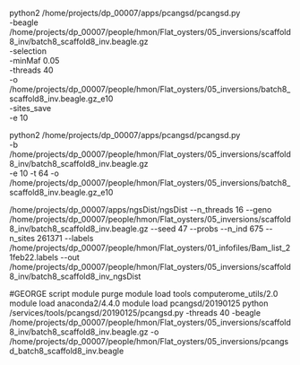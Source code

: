 



python2 /home/projects/dp_00007/apps/pcangsd/pcangsd.py \
-beagle /home/projects/dp_00007/people/hmon/Flat_oysters/05_inversions/scaffold8_inv/batch8_scaffold8_inv.beagle.gz \
-selection \
-minMaf 0.05 \
-threads 40 \
-o /home/projects/dp_00007/people/hmon/Flat_oysters/05_inversions/batch8_scaffold8_inv.beagle.gz_e10 \
-sites_save \
-e 10


python2 /home/projects/dp_00007/apps/pcangsd/pcangsd.py \
-b /home/projects/dp_00007/people/hmon/Flat_oysters/05_inversions/scaffold8_inv/batch8_scaffold8_inv.beagle.gz \
-e 10 -t 64 -o /home/projects/dp_00007/people/hmon/Flat_oysters/05_inversions/batch8_scaffold8_inv.beagle.gz_e10


/home/projects/dp_00007/apps/ngsDist/ngsDist --n_threads 16 --geno /home/projects/dp_00007/people/hmon/Flat_oysters/05_inversions/scaffold8_inv/batch8_scaffold8_inv.beagle.gz --seed 47 --probs --n_ind 675 --n_sites 261371 --labels /home/projects/dp_00007/people/hmon/Flat_oysters/01_infofiles/Bam_list_21feb22.labels --out /home/projects/dp_00007/people/hmon/Flat_oysters/05_inversions/scaffold8_inv/batch8_scaffold8_inv_ngsDist



#GEORGE script
module purge
module load tools computerome_utils/2.0
module load anaconda2/4.4.0
module load pcangsd/20190125
python /services/tools/pcangsd/20190125/pcangsd.py -threads 40 -beagle /home/projects/dp_00007/people/hmon/Flat_oysters/05_inversions/scaffold8_inv/batch8_scaffold8_inv.beagle.gz -o /home/projects/dp_00007/people/hmon/Flat_oysters/05_inversions/pcangsd_batch8_scaffold8_inv.beagle
